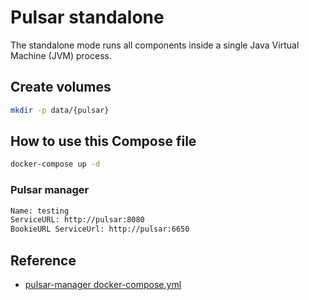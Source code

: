 # Pulsar standalone

The standalone mode runs all components inside a single Java Virtual Machine (JVM) process.

## Create volumes

```sh
mkdir -p data/{pulsar}
```

## How to use this Compose file

```sh
docker-compose up -d
```

### Pulsar manager

```sh
Name: testing
ServiceURL: http://pulsar:8080
BookieURL ServiceUrl: http://pulsar:6650
```

## Reference

- [pulsar-manager docker-compose.yml](https://github.com/apache/pulsar-manager/blob/master/docker/docker-compose.yml)
